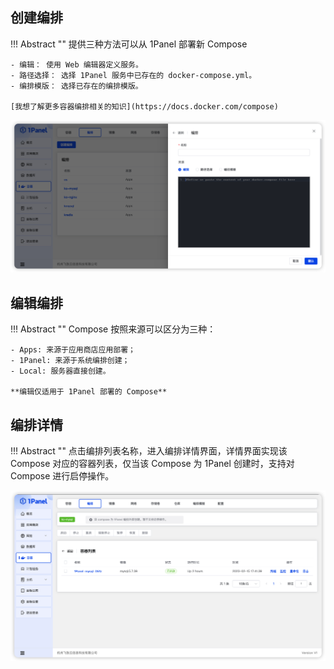 ## 创建编排

!!! Abstract ""
    提供三种方法可以从 1Panel 部署新 Compose

    - 编辑： 使用 Web 编辑器定义服务。
    - 路径选择： 选择 1Panel 服务中已存在的 docker-compose.yml。 
    - 编排模版： 选择已存在的编排模版。

    [我想了解更多容器编排相关的知识](https://docs.docker.com/compose)

![img.png](../../img/containers/compose_create.png)

## 编辑编排

!!! Abstract ""
    Compose 按照来源可以区分为三种：

    - Apps: 来源于应用商店应用部署；
    - 1Panel: 来源于系统编排创建；
    - Local: 服务器直接创建。

    **编辑仅适用于 1Panel 部署的 Compose**

## 编排详情

!!! Abstract ""
    点击编排列表名称，进入编排详情界面，详情界面实现该 Compose 对应的容器列表，仅当该 Compose 为 1Panel 创建时，支持对 Compose 进行启停操作。

![img.png](../../img/containers/compose_detail.png)
